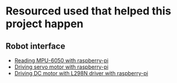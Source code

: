 # Resourced used that helped this project happen

## Robot interface
- [Reading MPU-6050 with raspberry-pi](https://www.electronicwings.com/raspberry-pi/mpu6050-accelerometergyroscope-interfacing-with-raspberry-pi)
- [Driving servo motor with raspberry-pi](https://projects.raspberrypi.org/en/projects/grandpa-scarer/3)
- [Driving DC motor with L298N driver with raspberry-pi](https://www.electronicshub.org/raspberry-pi-l298n-interface-tutorial-control-dc-motor-l298n-raspberry-pi/)